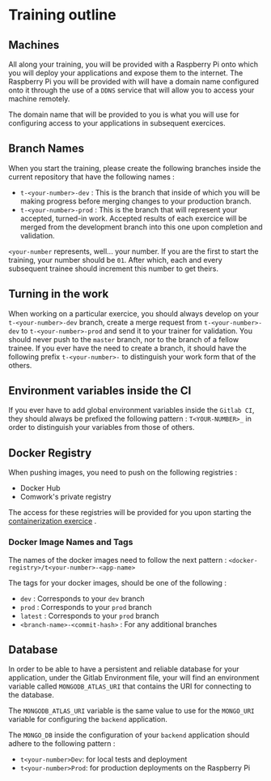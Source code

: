# Training outline

## Machines

All along your training, you will be provided with a Raspberry Pi onto which you will deploy your applications and
expose them to the internet. The Raspberry Pi you will be provided with will have a domain name configured onto it
through the use of a `DDNS` service that will allow you to access your machine remotely.

The domain name that will be provided to you is what you will use for configuring access to your applications in
subsequent exercices.

## Branch Names

When you start the training, please create the following branches inside the current repository that have the following
names :

- `t-<your-number>-dev` : This is the branch that inside of which you will be making progress before merging changes to
  your production branch.
- `t-<your-number>-prod` : This is the branch that will represent your accepted, turned-in work. Accepted results of
  each exercice will be merged from the development branch into this one upon completion and validation.

`<your-number` represents, well... your number. If you are the first to start the training, your number should be `01`.
After which, each and every subsequent trainee should increment this number to get theirs.

## Turning in the work

When working on a particular exercice, you should always develop on your `t-<your-number>-dev` branch, create a merge
request from `t-<your-number>-dev` to `t-<your-number>-prod` and send it to your trainer for validation. You should
never push to the `master` branch, nor to the branch of a fellow trainee. If you ever have the need to create a branch,
it should have the following prefix `t-<your-number>-` to distinguish your work form that of the others.

## Environment variables inside the CI

If you ever have to add global environment variables inside the `Gitlab CI`, they should always be prefixed the
following pattern : `T<YOUR-NUMBER>_` in order to distinguish your variables from those of others.

## Docker Registry

When pushing images, you need to push on the following registries :

* Docker Hub
* Comwork's private registry

The access for these registries will be provided for you upon starting the [containerization exercice](ex2-section-2.md)
.

### Docker Image Names and Tags

The names of the docker images need to follow the next pattern : `<docker-registry>/t<your-number>-<app-name>`

The tags for your docker images, should be one of the following :

* `dev` : Corresponds to your `dev` branch
* `prod` : Corresponds to your `prod` branch
* `latest` : Corresponds to your `prod` branch
* `<branch-name>-<commit-hash>` : For any additional branches

## Database

In order to be able to have a persistent and reliable database for your application, under the Gitlab Environment file,
your will find an environment variable called `MONGODB_ATLAS_URI` that contains the URI for connecting to the database.

The `MONGODB_ATLAS_URI` variable is the same value to use for the `MONGO_URI` variable for configuring the `backend`
application.

The `MONGO_DB` inside the configuration of your `backend` application should adhere to the following pattern : 
* `t<your-number>Dev`: for local tests and deployment
* `t<your-number>Prod`: for production deployments on the Raspberry Pi